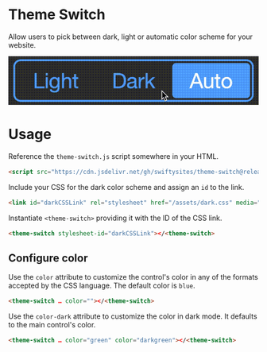 # Theme Switch

Allow users to pick between dark, light or automatic color scheme for your website.

![Theme Switch](doc/theme-switch.gif)

# Usage

Reference the `theme-switch.js` script somewhere in your HTML.

```html
<script src="https://cdn.jsdelivr.net/gh/swiftysites/theme-switch@release/src/theme-switch.min.js"></script>
```

Include your CSS for the dark color scheme and assign an `id` to the link.

```html
<link id="darkCSSLink" rel="stylesheet" href="/assets/dark.css" media="(prefers-color-scheme: dark)" />
```

Instantiate `<theme-switch>` providing it with the ID of the CSS link.

```html
<theme-switch stylesheet-id="darkCSSLink"></<theme-switch>
```

## Configure color

Use the `color` attribute to customize the control's color in any of the formats accepted by the CSS language. The default color is `blue`. 

```html
<theme-switch … color=""></<theme-switch>
```

Use the `color-dark` attribute to customize the color in dark mode. It defaults to the main control's color.

```html
<theme-switch … color="green" color="darkgreen"></<theme-switch>
```
